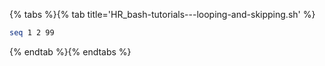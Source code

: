 {% tabs %}{% tab title='HR_bash-tutorials---looping-and-skipping.sh' %}

```sh
seq 1 2 99
```

{% endtab %}{% endtabs %}
